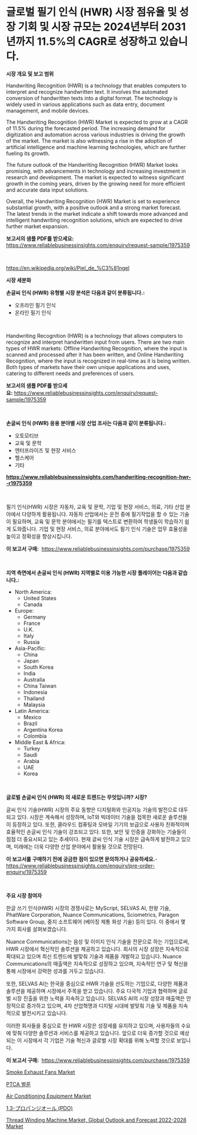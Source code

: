<p><h1>글로벌 필기 인식 (HWR) 시장 점유율 및 성장 기회 및 시장 규모는 2024년부터 2031년까지 11.5%의 CAGR로 성장하고 있습니다.</h1></p><p><strong>시장 개요 및 보고 범위</strong></p>
<p><p>Handwriting Recognition (HWR) is a technology that enables computers to interpret and recognize handwritten text. It involves the automated conversion of handwritten texts into a digital format. The technology is widely used in various applications such as data entry, document management, and mobile devices.</p><p>The Handwriting Recognition (HWR) Market is expected to grow at a CAGR of 11.5% during the forecasted period. The increasing demand for digitization and automation across various industries is driving the growth of the market. The market is also witnessing a rise in the adoption of artificial intelligence and machine learning technologies, which are further fueling its growth.</p><p>The future outlook of the Handwriting Recognition (HWR) Market looks promising, with advancements in technology and increasing investment in research and development. The market is expected to witness significant growth in the coming years, driven by the growing need for more efficient and accurate data input solutions.</p><p>Overall, the Handwriting Recognition (HWR) Market is set to experience substantial growth, with a positive outlook and a strong market forecast. The latest trends in the market indicate a shift towards more advanced and intelligent handwriting recognition solutions, which are expected to drive further market expansion.</p></p>
<p><strong>보고서의 샘플 PDF를 받으세요:</strong> <a href="https://www.reliablebusinessinsights.com/enquiry/request-sample/1975359">https://www.reliablebusinessinsights.com/enquiry/request-sample/1975359</a></p>
<p>&nbsp;</p>
<p><a href="https://en.wikipedia.org/wiki/Piel_de_%C3%81ngel">https://en.wikipedia.org/wiki/Piel_de_%C3%81ngel</a></p>
<p><strong>시장 세분화</strong></p>
<p><strong>손글씨 인식 (HWR) 유형별 시장 분석은 다음과 같이 분류됩니다.:</strong></p>
<p><ul><li>오프라인 필기 인식</li><li>온라인 필기 인식</li></ul></p>
<p>&nbsp;</p>
<p><p>Handwriting Recognition (HWR) is a technology that allows computers to recognize and interpret handwritten input from users. There are two main types of HWR markets: Offline Handwriting Recognition, where the input is scanned and processed after it has been written, and Online Handwriting Recognition, where the input is recognized in real-time as it is being written. Both types of markets have their own unique applications and uses, catering to different needs and preferences of users.</p></p>
<p><strong>보고서의 샘플 PDF를 받으세요:</strong>&nbsp;<a href="https://www.reliablebusinessinsights.com/enquiry/request-sample/1975359">https://www.reliablebusinessinsights.com/enquiry/request-sample/1975359</a></p>
<p>&nbsp;</p>
<p><strong> 손글씨 인식 (HWR) 응용 분야별 시장 산업 조사는 다음과 같이 분류됩니다.:</strong></p>
<p><ul><li>오토모티브</li><li>교육 및 문학</li><li>엔터프라이즈 및 현장 서비스</li><li>헬스케어</li><li>기타</li></ul></p>
<p><strong><a href="https://www.reliablebusinessinsights.com/handwriting-recognition-hwr--r1975359">https://www.reliablebusinessinsights.com/handwriting-recognition-hwr--r1975359</a></strong></p>
<p>&nbsp;</p>
<p><p>필기 인식(HWR) 시장은 자동차, 교육 및 문학, 기업 및 현장 서비스, 의료, 기타 산업 분야에서 다양하게 활용됩니다. 자동차 산업에서는 운전 중에 필기작업을 할 수 있는 기술이 필요하며, 교육 및 문학 분야에서는 필기를 텍스트로 변환하여 학생들이 학습하기 쉽게 도와줍니다. 기업 및 현장 서비스, 의료 분야에서도 필기 인식 기술은 업무 효율성을 높이고 정확성을 향상시킵니다.</p></p>
<p><strong>이 보고서 구매:</strong>&nbsp; <a href="https://www.reliablebusinessinsights.com/purchase/1975359">https://www.reliablebusinessinsights.com/purchase/1975359</a></p>
<p>&nbsp;</p>
<p><strong>지역 측면에서 손글씨 인식 (HWR) 지역별로 이용 가능한 시장 플레이어는 다음과 같습니다.:</strong></p>
<p><ul>
    <li>
        North America:
        <ul>
            <li>United States</li>
            <li>Canada</li>
        </ul>
    </li>
    <li>
        Europe:
        <ul>
            <li>Germany</li>
            <li>France</li>
            <li>U.K.</li>
            <li>Italy</li>
            <li>Russia</li>
        </ul>
    </li>
    <li>
        Asia-Pacific:
        <ul>
            <li>China</li>
            <li>Japan</li>
            <li>South Korea</li>
            <li>India</li>
            <li>Australia</li>
            <li>China Taiwan</li>
            <li>Indonesia</li>
            <li>Thailand</li>
            <li>Malaysia</li>
        </ul>
    </li>
    <li>
        Latin America:
        <ul>
            <li>Mexico</li>
            <li>Brazil</li>
            <li>Argentina Korea</li>
            <li>Colombia</li>
        </ul>
    </li>
    <li>
        Middle East & Africa:
        <ul>
            <li>Turkey</li>
            <li>Saudi</li>
            <li>Arabia</li>
            <li>UAE</li>
            <li>Korea</li>
        </ul>
    </li>
    </ul></p>
<p>&nbsp;</p>
<p><strong>글로벌 손글씨 인식 (HWR) 의 새로운 트렌드는 무엇입니까? 시장?</strong></p>
<p><p>글씨 인식 기술(HWR) 시장의 주요 동향은 디지털화와 인공지능 기술의 발전으로 대두되고 있다. 시장은 계속해서 성장하며, IoT와 빅데이터 기술을 접목한 새로운 솔루션들이 등장하고 있다. 또한, 클라우드 컴퓨팅과 모바일 기기의 보급으로 사용자 친화적이며 효율적인 손글씨 인식 기술이 강조되고 있다. 또한, 보안 및 인증을 강화하는 기술들이 점점 더 중요시되고 있는 추세이다. 현재 글씨 인식 기술 시장은 급속하게 발전하고 있으며, 미래에는 더욱 다양한 산업 분야에서 활용될 것으로 전망된다.</p></p>
<p><strong>이 보고서를 구매하기 전에 궁금한 점이 있으면 문의하거나 공유하세요.</strong>- <a href="https://www.reliablebusinessinsights.com/enquiry/pre-order-enquiry/1975359">https://www.reliablebusinessinsights.com/enquiry/pre-order-enquiry/1975359</a></p>
<p>&nbsp;</p>
<p><strong>주요 시장 참여자</strong></p>
<p><p>한글 쓰기 인식(HWR) 시장의 경쟁사로는 MyScript, SELVAS AI, 한왕 기술, PhatWare Corporation, Nuance Communications, Sciometrics, Paragon Software Group, 중지 소프트웨어 (베이징 제통 화성 기술) 등이 있다. 이 중에서 몇 가지 회사를 살펴보겠습니다.</p><p>Nuance Communications는 음성 및 이미지 인식 기술을 전문으로 하는 기업으로써, HWR 시장에서 혁신적인 솔루션을 제공하고 있습니다. 회사의 시장 성장은 지속적으로 확대되고 있으며 최신 트렌드에 발맞춰 기술과 제품을 개발하고 있습니다. Nuance Communications의 매출액은 지속적으로 성장하고 있으며, 지속적인 연구 및 혁신을 통해 시장에서 강력한 성과를 거두고 있습니다.</p><p>또한, SELVAS AI는 한국을 중심으로 HWR 기술을 선도하는 기업으로, 다양한 제품과 솔루션을 제공하며 시장에서 주목을 받고 있습니다. 주요 다국적 기업과 협력하며 글로벌 시장 진출을 위한 노력을 지속하고 있습니다. SELVAS AI의 시장 성장과 매출액은 안정적으로 증가하고 있으며, 4차 산업혁명과 디지털 시대에 발맞춰 기술 및 제품을 지속적으로 발전시키고 있습니다.</p><p>이러한 회사들을 중심으로 한 HWR 시장은 성장세를 유지하고 있으며, 사용자들의 수요에 맞춰 다양한 솔루션과 서비스를 제공하고 있습니다. 앞으로 더욱 증가할 것으로 예상되는 이 시장에서 각 기업은 기술 혁신과 글로벌 시장 확대를 위해 노력할 것으로 보입니다.</p></p>
<p><strong>이 보고서 구매:</strong>&nbsp;&nbsp;<a href="https://www.reliablebusinessinsights.com/purchase/1975359">https://www.reliablebusinessinsights.com/purchase/1975359</a></p>
<p><p><a href="https://issuu.com/reportprime-2/docs/smoke-exhaust-fans-market-size-2030.pptx">Smoke Exhaust Fans Market</a></p><p><a href="https://github.com/Gregost89076vddcv/Market-Research-Report-List-1/blob/main/3428132172920.md">PTCA 벌룬</a></p><p><a href="https://github.com/vimar16th/Market-Research-Report-List-5/blob/main/air-conditioning-equipment-market.md">Air Conditioning Equipment Market</a></p><p><a href="https://github.com/KaliMetz2023/Market-Research-Report-List-1/blob/main/1163569160808.md">1,3-プロパンジオール (PDO)</a></p><p><a href="https://www.linkedin.com/pulse/global-thread-winding-machine-market-outlook-forecast-2022-2028-xr1ze?trackingId=ibQsLHUUmq0FDy6Lqdzwgg%3D%3D">Thread Winding Machine Market, Global Outlook and Forecast 2022-2028 Market</a></p></p>
